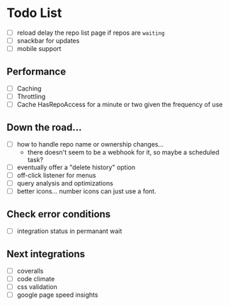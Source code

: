 # Todo List

- [ ] reload delay the repo list page if repos are `waiting`
- [ ] snackbar for updates
- [ ] mobile support

## Performance

- [ ] Caching
- [ ] Throttling
- [ ] Cache HasRepoAccess for a minute or two given the frequency of use

## Down the road...

- [ ] how to handle repo name or ownership changes...
    - there doesn't seem to be a webhook for it, so maybe a scheduled task?
- [ ] eventually offer a "delete history" option
- [ ] off-click listener for menus
- [ ] query analysis and optimizations
- [ ] better icons... number icons can just use a font.

## Check error conditions
- [ ] integration status in permanant wait


## Next integrations
- [ ] coveralls
- [ ] code climate
- [ ] css validation
- [ ] google page speed insights
